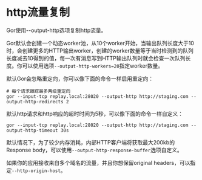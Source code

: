 # http流量复制

Gor使用--output-http选项复制http流量。

Gor默认会创建一个动态worker池，从10个worker开始，当输出队列长度大于10时，会创建更多的HTTP输出worker，创建的worker数量等于当时检测到的队列长度减去10得到的值，每一次有消息写到HTTP输出队列时就会检查一次队列长度。你可以使用选项`--output-http-workers=20`指定worker数量。

默认Gor会忽略重定向，你可以像下面的命令一样启用重定向：
```
# 每个请求跟踪最多两级重定向
gor --input-tcp replay.local:28020 --output-http http://staging.com --output-http-redirects 2
```

默认http请求和http响应的超时时间为5秒，可以像下面的命令一样自定义：
```
gor --input-tcp replay.local:28020 --output-http http://staging.com --output-http-timeout 30s
```

默认情况下，为了较少内存消耗，内部HTTP客户端将获取最大200kb的Response body，可以使用`--output-http-response-buffer`选项自定义。

如果你的应用接收来自多个域名的流量，并且你想保留original headers，可以指定`--http-origin-host`。
